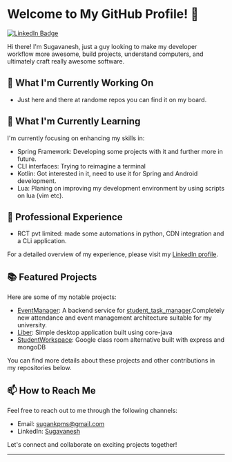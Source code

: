 # Welcome to My GitHub Profile! 👋

[![LinkedIn Badge](https://img.shields.io/badge/LinkedIn-Connect-blue?style=flat-square&logo=linkedin)](https://www.linkedin.com/in/sugan0tech)

Hi there! I'm Sugavanesh, just a guy looking to make my developer workflow more awesome, build projects, understand computers, and ultimately craft really awesome software.

## 🔭 What I'm Currently Working On

- Just here and there at randome repos you can find it on my board.

## 🌱 What I'm Currently Learning

I'm currently focusing on enhancing my skills in:

- Spring Framework: Developing some projects with it and further more in future.
- CLI interfaces: Trying to reimagine a terminal
- Kotlin: Got interested in it, need to use it for Spring and Android development.
- Lua: Planing on improving my development environment by using scripts on lua (vim etc).

## 💼 Professional Experience

- RCT pvt limited:  made some automations in python, CDN integration and a CLi application.

For a detailed overview of my experience, please visit my [LinkedIn profile](https://www.linkedin.com/in/sugan0tech).

## 📚 Featured Projects

Here are some of my notable projects:

- [EventManager](https://github.com/sugan0tech/Event-Manager): A backend service for [student_task_manager](https://github.com/SriGiriT/student_task_manager).Completely new attendance and event management architecture suitable for my university.
- [Liber](https://github.com/sugan0tech/liber): Simple desktop application built using core-java
- [StudentWorkspace](https://github.com/sugan0tech/student-workspace): Google class room alternative built with express and mongoDB

You can find more details about these projects and other contributions in my repositories below.

## 📫 How to Reach Me

Feel free to reach out to me through the following channels:

- Email: sugankpms@gmail.com
- LinkedIn: [Sugavanesh](https://www.linkedin.com/in/sugan0tech)

Let's connect and collaborate on exciting projects together!

---

